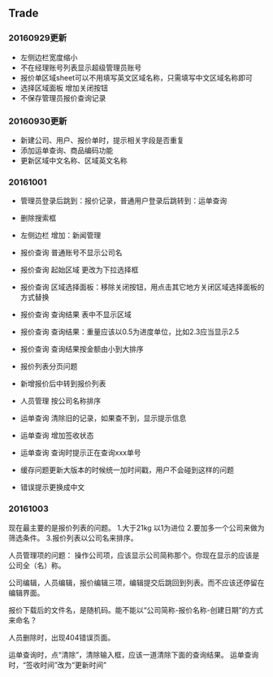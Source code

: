 ## Trade

### 20160929更新 
+ 左侧边栏宽度缩小
+ 不在经理账号列表显示超级管理员账号
+ 报价单区域sheet可以不用填写英文区域名称，只需填写中文区域名称即可
+ 选择区域面板 增加关闭按钮
+ 不保存管理员报价查询记录

### 20160930更新 
+ 新建公司、用户、报价单时，提示相关字段是否重复
+ 添加运单查询、商品编码功能
+ 更新区域中文名称、区域英文名称


### 20161001
+ 管理员登录后跳到：报价记录，普通用户登录后跳转到：运单查询
+ 删除搜索框
+ 左侧边栏 增加：新闻管理

+ 报价查询 普通账号不显示公司名
+ 报价查询 起始区域 更改为下拉选择框
+ 报价查询 区域选择面板：移除关闭按钮，用点击其它地方关闭区域选择面板的方式替换 
+ 报价查询 查询结果 表中不显示区域
+ 报价查询 查询结果：重量应该以0.5为进度单位，比如2.3应当显示2.5
+ 报价查询 查询结果按金额由小到大排序

+ 报价列表分页问题
+ 新增报价后中转到报价列表

+ 人员管理 按公司名称排序

+ 运单查询 清除旧的记录，如果查不到，显示提示信息
+ 运单查询 增加签收状态
+ 运单查询 查询时提示正在查询xxx单号

+ 缓存问题更新大版本的时候统一加时间戳，用户不会碰到这样的问题


+ 错误提示更换成中文


### 20161003

现在最主要的是报价列表的问题。
1.大于21kg 以1为进位
2.要加多一个公司来做为筛选条件。
3.报价列表以公司名来排序。

人员管理项的问题：
操作公司项，应该显示公司简称那个。你现在显示的应该是公司全（名）称。

公司编辑，人员编辑，报价编辑三项，编辑提交后跳回到列表。而不应该还停留在编辑界面。

报价下载后的文件名，是随机码。能不能以“公司简称-报价名称-创建日期”的方式来命名？

人员删除时，出现404错误页面。

运单查询时，点“清除”，清除输入框，应该一道清除下面的查询结果。
运单查询时，“签收时间”改为“更新时间”
